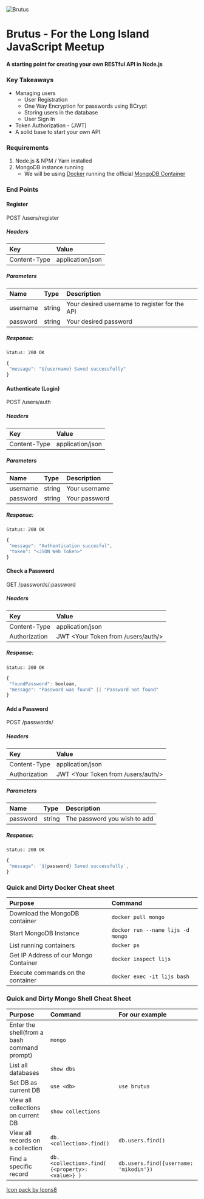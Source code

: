 ![Brutus](https://png.icons8.com/brutus/color/96)
# Brutus - For the Long Island JavaScript Meetup 
#### A starting point for creating your own RESTful API in Node.js

### Key Takeaways
* Managing users
  * User Registration
  * One Way Encryption for passwords using BCrypt
  * Storing users in the database
  * User Sign In
* Token Authorization - (JWT)
* A solid base to start your own API

### Requirements
1. Node.js & NPM / Yarn installed
1. MongoDB instance running
    * We will be using [Docker](https://www.docker.com/ "Docker") running the official [MongoDB Container](https://hub.docker.com/_/mongo/ "MongoDB Container")
    
### End Points
#### Register
POST /users/register
##### Headers
| Key | Value
| :-- | :----|
| Content-Type | application/json |
##### Parameters
| Name | Type | Description|
| :--- | :--- | :----------|
| username | string | Your desired username to register for the API |
| password | string | Your desired password |

##### Response:
`Status: 200 OK`
```javascript
{
 "message": "${username} Saved successfully"
}
```

#### Authenticate (Login)
POST /users/auth
##### Headers
| Key | Value
| :-- | :----|
| Content-Type | application/json |
##### Parameters
| Name | Type | Description|
| :--- | :--- | :----------|
| username | string | Your username |
| password | string | Your password |

##### Response:
`Status: 200 OK`
```javascript
{
 "message": "Authentication succesful",
 "token": "<JSON Web Token>"
}
```

#### Check a Password
GET /passwords/:password
##### Headers
| Key | Value
| :-- | :----|
| Content-Type | application/json |
| Authorization | JWT <Your Token from /users/auth/>

##### Response:
`Status: 200 OK`
```javascript
{
 "foundPassword": boolean,
 "message": "Password was found" || "Password not found"
}
```

#### Add a Password
POST /passwords/
##### Headers
| Key | Value
| :-- | :----|
| Content-Type | application/json |
| Authorization | JWT <Your Token from /users/auth/>

##### Parameters
| Name | Type | Description|
| :--- | :--- | :----------|
| password | string | The password you wish to add |

##### Response:
`Status: 200 OK`
```javascript
{
 "message": `${password} Saved successfully`,
}
```

### Quick and Dirty Docker Cheat sheet

| Purpose        | Command           |
| :------------- |:-------------|
| Download the MongoDB container      | `docker pull mongo` |
| Start MongoDB Instance      | `docker run --name lijs -d mongo`|
| List running containers | `docker ps`      |    $1 |
| Get IP Address of our Mongo Container | `docker inspect lijs`|
| Execute commands on the container | `docker exec -it lijs bash`|

### Quick and Dirty Mongo Shell Cheat Sheet
| Purpose                           | Command                            | For our example                     |
| :-------------------------------- |:---------------------------------- | :---------------------------------  |
| Enter the shell(from a bash command prompt) | `mongo` |
| List all databases | `show dbs` |
| Set DB as current DB | `use <db>` | `use brutus` |
| View all collections on current DB | `show collections` |
| View all records on a collection | `db.<collection>.find()` | `db.users.find()` |
| Find a specific record | `db.<collection>.find( {<property>: <value>} )` | `db.users.find({username: 'mikodin'})` |


<a href="https://icons8.com">Icon pack by Icons8</a>
